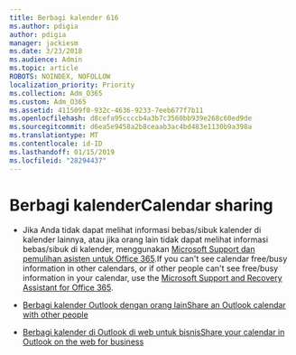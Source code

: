 ```yaml
---
title: Berbagi kalender 616
ms.author: pdigia
author: pdigia
manager: jackiesm
ms.date: 3/23/2018
ms.audience: Admin
ms.topic: article
ROBOTS: NOINDEX, NOFOLLOW
localization_priority: Priority
ms.collection: Adm_O365
ms.custom: Adm_O365
ms.assetid: 411509f0-932c-4636-9233-7eeb677f7b11
ms.openlocfilehash: d8cefa95ccccb4a3b7c3560bb939e268c60ed9de
ms.sourcegitcommit: d6ea5e9458a2b8ceaab3ac4bd483e1130b9a398a
ms.translationtype: MT
ms.contentlocale: id-ID
ms.lasthandoff: 01/15/2019
ms.locfileid: "28294437"
---
```

# <a name="calendar-sharing"></a><span data-ttu-id="789c3-102">Berbagi kalender</span><span class="sxs-lookup"><span data-stu-id="789c3-102">Calendar sharing</span></span>

- <span data-ttu-id="789c3-103">Jika Anda tidak dapat melihat informasi bebas/sibuk kalender di kalender lainnya, atau jika orang lain tidak dapat melihat informasi bebas/sibuk di kalender, menggunakan [Microsoft Support dan pemulihan asisten untuk Office 365](https://diagnostics.office.com/).</span><span class="sxs-lookup"><span data-stu-id="789c3-103">If you can't see calendar free/busy information in other calendars, or if other people can't see free/busy information in your calendar, use the [Microsoft Support and Recovery Assistant for Office 365](https://diagnostics.office.com/).</span></span>
    
- [<span data-ttu-id="789c3-104">Berbagi kalender Outlook dengan orang lain</span><span class="sxs-lookup"><span data-stu-id="789c3-104">Share an Outlook calendar with other people</span></span>](https://support.office.com/article/353ed2c1-3ec5-449d-8c73-6931a0adab88)
    
- [<span data-ttu-id="789c3-105">Berbagi kalender di Outlook di web untuk bisnis</span><span class="sxs-lookup"><span data-stu-id="789c3-105">Share your calendar in Outlook on the web for business</span></span>](https://support.office.com/article/7ecef8ae-139c-40d9-bae2-a23977ee58d5)
    

